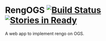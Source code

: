 # RengOGS [![Build Status](https://travis-ci.org/crodgers/Notify.gs.svg?branch=master)](https://travis-ci.org/crodgers/RengOGS) [![Stories in Ready](https://badge.waffle.io/crodgers/Notify.gs.svg?label=ready&title=Ready)](http://waffle.io/crodgers/RengOGS)

A web app to implement rengo on OGS. 
